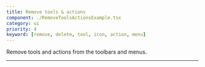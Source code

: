 ```yaml
---
title: Remove tools & actions
component: ./RemoveToolsActionsExample.tsx
category: ui
priority: 4
keyword: [remove, delete, tool, icon, action, menu]
---
```


Remove tools and actions from the toolbars and menus.

---
